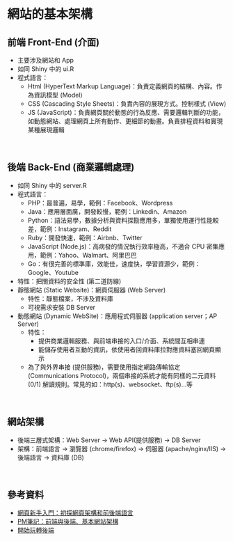 # 網站的基本架構

## 前端 Front-End (介面)
* 主要涉及網站和 App
* 如同 Shiny 中的 ui.R 
* 程式語言：
  * Html (HyperText Markup Language)：負責定義網頁的結構、內容。作為資訊模型 (Model)
  * CSS (Cascading Style Sheets)：負責內容的展現方式。控制樣式 (View)
  * JS (JavaScript)：負責網頁關於動態的行為反應、需要邏輯判斷的功能，如動態網站、處理網頁上所有動作、更細節的動畫。負責排程資料和實現某種展現邏輯
<br>

## 後端 Back-End (商業邏輯處理)
* 如同 Shiny 中的 server.R 
* 程式語言：
  * PHP：最普遍，易學，範例：Facebook、Wordpress
  * Java：應用層面廣，開發較慢，範例：Linkedin、Amazon
  * Python：語法易學，數據分析與資料探勘應用多，單獨使用運行性能較差，範例：Instagram、Reddit
  * Ruby：開發快速，範例：Airbnb、Twitter
  * JavaScript (Node.js)：高病發的情況執行效率極高，不適合 CPU 密集應用，範例：Yahoo、Walmart、阿里巴巴
  * Go：有很完善的標準庫，效能佳，速度快，學習資源少，範例：Google、Youtube
* 特性：把關資料的安全性 (第二道防線)
* 靜態網站 (Static Website)：網頁伺服器 (Web Server)
  * 特性：靜態檔案，不涉及資料庫
  * 可視需求安裝 DB Server
* 動態網站 (Dynamic WebSite)：應用程式伺服器 (application server；AP Server)
  * 特性：
    * 提供商業邏輯服務、與前端串接的入口/介面、系統間互相串連
    * 能儲存使用者互動的資訊，依使用者回資料庫拉對應資料塞回網頁顯示
  * 為了與外界串接 (提供服務)，需要使用指定網路傳輸協定 (Communications Protocol)，兩個串接的系統才能有同樣的二元資料 (0/1) 解讀規則。常見的如：http(s)、websocket、ftp(s)...等
<br>

## 網站架構
* 後端三層式架構：Web Server → Web API(提供服務) → DB Server
* 架構：前端語言 → 瀏覽器 (chrome/firefox) → 伺服器 (apache/nginx/IIS) → 後端語言 → 資料庫 (DB)
<br>  

## 參考資料
* [網頁新手入門：初探網頁架構和前後端語言](https://medium.com/appworks-school/%E7%B6%B2%E9%A0%81%E6%96%B0%E6%89%8B%E5%85%A5%E9%96%80-%E5%88%9D%E6%8E%A2%E7%B6%B2%E9%A0%81%E6%9E%B6%E6%A7%8B%E5%92%8C%E5%89%8D%E5%BE%8C%E7%AB%AF%E8%AA%9E%E8%A8%80-a88a5dc86ee3)
* [PM筆記：前端與後端、基本網站架構](https://medium.com/%E4%B8%80%E5%80%8B%E4%BA%BA%E7%9A%84%E6%96%87%E8%97%9D%E5%BE%A9%E8%88%88/pm%E7%AD%86%E8%A8%98-%E5%89%8D%E7%AB%AF%E8%88%87%E5%BE%8C%E7%AB%AF-%E5%9F%BA%E6%9C%AC%E7%B6%B2%E7%AB%99%E6%9E%B6%E6%A7%8B-a679cd7a7bfc)
* [開始玩轉後端](https://ithelp.ithome.com.tw/articles/10200476)
<br>
